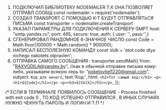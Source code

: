 1. ПОДКЛЮЧИЛ БИБЛИОТЕКУ NODEMAILER Т.К ОНА ПОЗВОЛЯЕТ ОТПРАВЛ СООБЩ
   const nodemailer = require('nodemailer');
2. СОЗДАЛ TRANSPORT С ПОМОЩЬЮ К-Т БУДУТ ОТПРАВЛЯТЬСЯ ПИСЬМА
 const transporter = nodemailer.createTransport
3. УКАЗАЛ ПАРАМЕТРЫ ДЛЯ ПОДКЛЮЧЕНИЯ К СЕРВЕРУ-SMPT
    host: "smtp.yandex.ru",
    port: 465,
    secure: true,
    auth: {
        user: '',
        pass:'',}
4. СГЕНЕРИРОВАЛ РАНДОМНОЕ 6-ЗНАЧНОЕ ЧИСЛО
      const Code = Math.floor(100000 + Math.random() * 900000);
5. НАПИСАЛ БЕСПОЛЕЗНУЮ КОМАНДУ
   const Volk = 'etot code dlya nichego nakotets otpravlen';
6. ОТПРАВКА САМОГО СООБЩЕНИЯ :
   transporter.sendMail({
    from: "RAXVODILA@yandex.by", //как в обычной отправке письма кому-либо, указываем всякую херь
    to: "pokelovitel1220@gmail.com",
    subject: `Код для ничего`,
    text:'Код:',
    html: `<h2>Тот самый код:</h2>
        <p><h1>${Code}</h1></p>
        <p><h3>${Volk}</h3></p>`,
});

/*
ЕСЛИ В ТЕРМИНАЛЕ ПОЯВИЛОСЬ СООБЩЕНИЕ - Process finished with exit code 0 ,
ТО КОД УСПЕШНО ОТПРАВИЛСЯ , В ИНЫХ СЛУЧАЯХ НУЖНО ЧЕКНУТЬ ПАРОЛЬ И ЛОГИН И Т.П */

